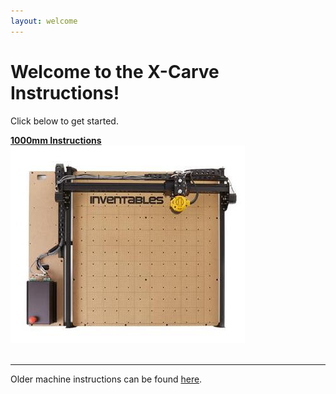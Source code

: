 ```yaml
---
layout: welcome
---
```

<div class="container container--welcome">
  <h1>Welcome to the X-Carve Instructions!</h1>
  <div class="row row--machinesize">
    <div class="col-md-6">
      <p>Click below to get started.</p>
      <a class="" href="/1000mm/">
        <b>1000mm Instructions</b>
        <br>
        <img src= "/assets/xc-1000.png">
      </a>
    </div>
  </div>
  <br>
  <hr>
  <p class="link-2015">Older machine instructions can be found <a href="/archived/">here</a>.</p>
</div>
